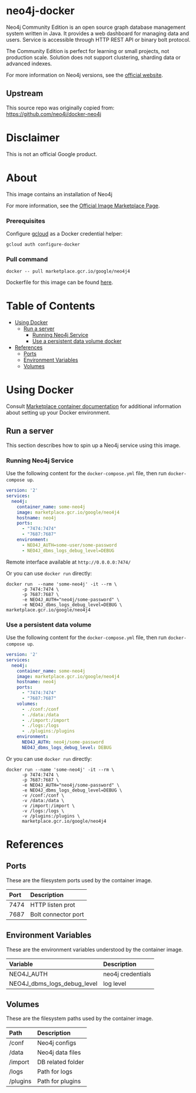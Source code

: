 neo4j-docker
============

Neo4j Community Edition is an open source graph database management system written in Java.
It provides a web dashboard for managing data and users.
Service is accessible through HTTP REST API or binary bolt protocol.

The Community Edition is perfect for learning or small projects, not production scale.
Solution does not support clustering, sharding data or advanced indexes.

For more information on Neo4j versions, see the [official website](https://neo4j.com/subscriptions/#editions).

## Upstream

This source repo was originally copied from: https://github.com/neo4j/docker-neo4j

# Disclaimer

This is not an official Google product.

# <a name="about"></a>About

This image contains an installation of Neo4j

For more information, see the
[Official Image Marketplace Page](https://console.cloud.google.com/marketplace/product/google/neo4j4).

### Prerequisites

Configure [gcloud](https://cloud.google.com/sdk/gcloud/) as a Docker credential helper:

```shell
gcloud auth configure-docker
```
### Pull command

```shell
docker -- pull marketplace.gcr.io/google/neo4j4
```
Dockerfile for this image can be found [here](https://github.com/GoogleCloudPlatform/click-to-deploy/tree/master/docker/neo4j/4/debian9/4.3).

# <a name="table-of-contents"></a>Table of Contents

* [Using Docker](#using-docker)
  * [Run a server](#run-a-Neo4j-server-docker)
    * [Running Neo4j Service](#running-Neo4j-service)
    * [Use a persistent data volume docker](#use-a-persistent-data-volume)
* [References](#references)
  * [Ports](#references-ports)
  * [Environment Variables](#references-environment-variables)
  * [Volumes](#references-volumes)

# <a name="using-docker"></a>Using Docker

Consult [Marketplace container documentation](https://cloud.google.com/marketplace/docs/container-images)
for additional information about setting up your Docker environment.

## <a name="run-a-Neo4j-server-docker"></a>Run a server

This section describes how to spin up a Neo4j service using this image.

### <a name="running-Neo4j-service"></a>Running Neo4j Service

Use the following content for the `docker-compose.yml` file, then run `docker-compose up`.

```yaml
version: '2'
services:
  neo4j:
    container_name: some-neo4j
    image: marketplace.gcr.io/google/neo4j4
    hostname: neo4j
    ports:
      - "7474:7474"
      - "7687:7687"
    environment:
      - NEO4J_AUTH=some-user/some-password
      - NEO4J_dbms_logs_debug_level=DEBUG 
```
Remote interface available at `http://0.0.0.0:7474/` 
 
Or you can use `docker run` directly:
 
```shell
docker run  --name 'some-neo4j' -it --rm \
      -p 7474:7474 \
      -p 7687:7687 \
      -e NEO4J_AUTH="neo4j/some-password" \
      -e NEO4J_dbms_logs_debug_level=DEBUG \
marketplace.gcr.io/google/neo4j4
```
    
### <a name="use-a-persistent-data-volume-docker"></a>Use a persistent data volume
   
Use the following content for the `docker-compose.yml` file, then run `docker-compose up`.
   
```yaml
version: '2'
services:
  neo4j:
    container_name: some-neo4j
    image: marketplace.gcr.io/google/neo4j4
    hostname: neo4j
    ports:
      - "7474:7474"
      - "7687:7687"
    volumes:
      - ./conf:/conf
      - ./data:/data
      - ./import:/import
      - ./logs:/logs
      - ./plugins:/plugins
    environment:
      NEO4J_AUTH: neo4j/some-password
      NEO4J_dbms_logs_debug_level: DEBUG
```
 
Or you can use `docker run` directly:
  
```shell
docker run --name 'some-neo4j' -it --rm \
      -p 7474:7474 \
      -p 7687:7687 \
      -e NEO4J_AUTH="neo4j/some-password" \
      -e NEO4J_dbms_logs_debug_level=DEBUG \
      -v /conf:/conf \
      -v /data:/data \
      -v /import:/import \
      -v /logs:/logs \
      -v /plugins:/plugins \
      marketplace.gcr.io/google/neo4j4
```
 
# <a name="references"></a>References

## <a name="references-ports"></a>Ports

These are the filesystem ports used by the container image.
 
| **Port** | **Description** |
|:---------|:----------------|
|7474|HTTP listen prot |
|7687|Bolt connector port |

## <a name="references-environment-variables"></a>Environment Variables

These are the environment variables understood by the container image.

| **Variable** | **Description** |
|:-------------|:----------------|
|NEO4J_AUTH| neo4j credentials|
|NEO4J_dbms_logs_debug_level| log level|
 
## <a name="references-volumes"></a>Volumes

These are the filesystem paths used by the container image.

| **Path** | **Description** |
|:---------|:----------------|
|/conf| Neo4j configs |
|/data| Neo4j data files |
|/import| DB related folder |
|/logs| Path for logs |
|/plugins| Path for plugins |
 
